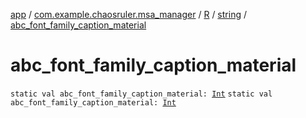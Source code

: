 [app](../../../index.md) / [com.example.chaosruler.msa_manager](../../index.md) / [R](../index.md) / [string](index.md) / [abc_font_family_caption_material](.)

# abc_font_family_caption_material

`static val abc_font_family_caption_material: `[`Int`](https://kotlinlang.org/api/latest/jvm/stdlib/kotlin/-int/index.html)
`static val abc_font_family_caption_material: `[`Int`](https://kotlinlang.org/api/latest/jvm/stdlib/kotlin/-int/index.html)